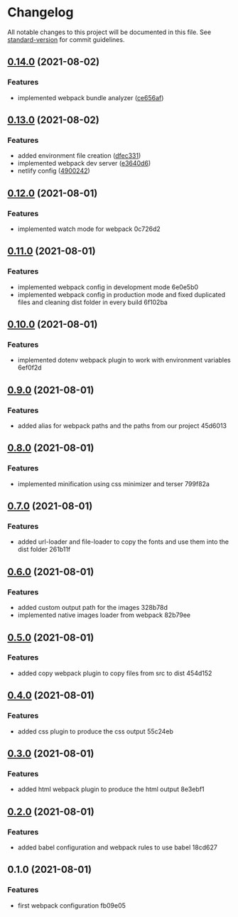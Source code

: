 # Changelog

All notable changes to this project will be documented in this file. See [standard-version](https://github.com/conventional-changelog/standard-version) for commit guidelines.

## [0.14.0](https://github.com/AnthonyLzq/webpack-course-example/compare/v0.13.0...v0.14.0) (2021-08-02)


### Features

* implemented webpack bundle analyzer ([ce656af](https://github.com/AnthonyLzq/webpack-course-example/commit/ce656af4d12ce8037e4e5ca7da8587a623b4f127))

## [0.13.0](https://github.com/AnthonyLzq/webpack-course-example/compare/v0.12.0...v0.13.0) (2021-08-02)


### Features

* added environment file creation ([dfec331](https://github.com/AnthonyLzq/webpack-course-example/commit/dfec3314decb1b42c5cddaba301d794a798e88a2))
* implemented webpack dev server ([e3640d6](https://github.com/AnthonyLzq/webpack-course-example/commit/e3640d6397069d97485d0d1b85db6067c8f87542))
* netlify config ([4900242](https://github.com/AnthonyLzq/webpack-course-example/commit/49002429870b6de920879176176717c6c102ff54))

## [0.12.0](///compare/v0.11.0...v0.12.0) (2021-08-01)


### Features

* implemented watch mode for webpack 0c726d2

## [0.11.0](///compare/v0.10.0...v0.11.0) (2021-08-01)


### Features

* implemented webpack config in development mode 6e0e5b0
* implemented webpack config in production mode and fixed duplicated files and cleaning dist folder in every build 6f102ba

## [0.10.0](///compare/v0.9.0...v0.10.0) (2021-08-01)


### Features

* implemented dotenv webpack plugin to work with environment variables 6ef0f2d

## [0.9.0](///compare/v0.8.0...v0.9.0) (2021-08-01)


### Features

* added alias for webpack paths and the paths from our project 45d6013

## [0.8.0](///compare/v0.7.0...v0.8.0) (2021-08-01)


### Features

* implemented minification using css minimizer and terser 799f82a

## [0.7.0](///compare/v0.6.0...v0.7.0) (2021-08-01)


### Features

* added url-loader and file-loader to copy the fonts and use them into the dist folder 261b11f

## [0.6.0](///compare/v0.5.0...v0.6.0) (2021-08-01)


### Features

* added custom output path for the images 328b78d
* implemented native images loader from webpack 82b79ee

## [0.5.0](///compare/v0.4.0...v0.5.0) (2021-08-01)


### Features

* added copy webpack plugin to copy files from src to dist 454d152

## [0.4.0](///compare/v0.3.0...v0.4.0) (2021-08-01)


### Features

* added css plugin to produce the css output 55c24eb

## [0.3.0](///compare/v0.2.0...v0.3.0) (2021-08-01)


### Features

* added html webpack plugin to produce the html output 8e3ebf1

## [0.2.0](///compare/v0.1.0...v0.2.0) (2021-08-01)


### Features

* added babel configuration and webpack rules to use babel 18cd627

## 0.1.0 (2021-08-01)


### Features

* first webpack configuration fb09e05
